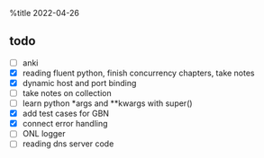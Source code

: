 %title 2022-04-26

## todo

- [ ] anki
- [x] reading fluent python, finish concurrency chapters, take notes
- [x] dynamic host and port binding
- [ ] take notes on collection
- [ ] learn python *args and **kwargs with super()
- [x] add test cases for GBN
- [x] connect error handling
- [ ] ONL logger
- [ ] reading dns server code
